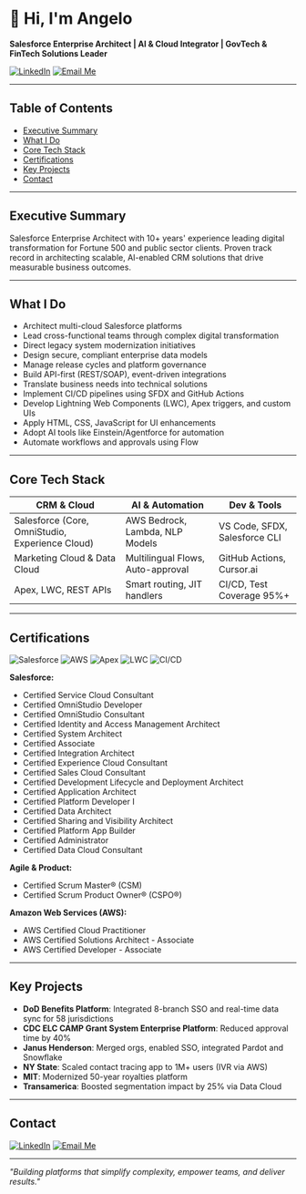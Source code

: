 <!-- GitHub README: Angelo Afanou -->

# 👋 Hi, I'm Angelo

**Salesforce Enterprise Architect | AI & Cloud Integrator | GovTech & FinTech Solutions Leader**

[![LinkedIn](https://img.shields.io/badge/LinkedIn-Angelo-blue?logo=linkedin)](https://www.linkedin.com/in/angeloafanou)
[![Email Me](https://img.shields.io/badge/Email%20Me-blue)](mailto:angelo.tg@gmail.com)

---

## Table of Contents
- [Executive Summary](#executive-summary)
- [What I Do](#what-i-do)
- [Core Tech Stack](#core-tech-stack)
- [Certifications](#certifications)
- [Key Projects](#key-projects)
- [Contact](#contact)

---

## Executive Summary

Salesforce Enterprise Architect with 10+ years' experience leading digital transformation for Fortune 500 and public sector clients. Proven track record in architecting scalable, AI-enabled CRM solutions that drive measurable business outcomes.

---

## What I Do

- Architect multi-cloud Salesforce platforms
- Lead cross-functional teams through complex digital transformation
- Direct legacy system modernization initiatives
- Design secure, compliant enterprise data models
- Manage release cycles and platform governance
- Build API-first (REST/SOAP), event-driven integrations
- Translate business needs into technical solutions
- Implement CI/CD pipelines using SFDX and GitHub Actions
- Develop Lightning Web Components (LWC), Apex triggers, and custom UIs
- Apply HTML, CSS, JavaScript for UI enhancements
- Adopt AI tools like Einstein/Agentforce for automation
- Automate workflows and approvals using Flow

---

## Core Tech Stack

| CRM & Cloud                                         | AI & Automation                        | Dev & Tools                        |
|-----------------------------------------------------|----------------------------------------|------------------------------------|
| Salesforce (Core, OmniStudio, Experience Cloud)     | AWS Bedrock, Lambda, NLP Models        | VS Code, SFDX, Salesforce CLI      |
| Marketing Cloud & Data Cloud                        | Multilingual Flows, Auto-approval      | GitHub Actions, Cursor.ai          |
| Apex, LWC, REST APIs                                | Smart routing, JIT handlers            | CI/CD, Test Coverage 95%+          |

---

## Certifications

![Salesforce](https://img.shields.io/badge/Salesforce-00A1E0?logo=salesforce&logoColor=white)
![AWS](https://img.shields.io/badge/AWS-232F3E?logo=amazon-aws&logoColor=white)
![Apex](https://img.shields.io/badge/Apex-1798c1?logo=salesforce&logoColor=white)
![LWC](https://img.shields.io/badge/LWC-00A1E0?logo=salesforce&logoColor=white)
![CI/CD](https://img.shields.io/badge/CI/CD-007ACC?logo=azuredevops&logoColor=white)

**Salesforce:**
- Certified Service Cloud Consultant
- Certified OmniStudio Developer
- Certified OmniStudio Consultant
- Certified Identity and Access Management Architect
- Certified System Architect
- Certified Associate
- Certified Integration Architect
- Certified Experience Cloud Consultant
- Certified Sales Cloud Consultant
- Certified Development Lifecycle and Deployment Architect
- Certified Application Architect
- Certified Platform Developer I
- Certified Data Architect
- Certified Sharing and Visibility Architect
- Certified Platform App Builder
- Certified Administrator
- Certified Data Cloud Consultant

**Agile & Product:**
- Certified Scrum Master® (CSM)
- Certified Scrum Product Owner® (CSPO®)

**Amazon Web Services (AWS):**
- AWS Certified Cloud Practitioner
- AWS Certified Solutions Architect - Associate
- AWS Certified Developer - Associate

---

## Key Projects

- **DoD Benefits Platform**: Integrated 8-branch SSO and real-time data sync for 58 jurisdictions
- **CDC ELC CAMP Grant System Enterprise Platform**: Reduced approval time by 40%
- **Janus Henderson**: Merged orgs, enabled SSO, integrated Pardot and Snowflake
- **NY State**: Scaled contact tracing app to 1M+ users (IVR via AWS)
- **MIT**: Modernized 50-year royalties platform
- **Transamerica**: Boosted segmentation impact by 25% via Data Cloud

---

## Contact

[![LinkedIn](https://img.shields.io/badge/LinkedIn-Angelo-blue?logo=linkedin)](https://www.linkedin.com/in/angeloafanou)
[![Email Me](https://img.shields.io/badge/Email%20Me-blue)](mailto:angelo.tg@gmail.com)

---

*"Building platforms that simplify complexity, empower teams, and deliver results."*
